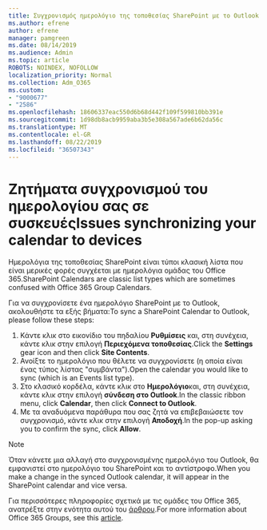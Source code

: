 ```yaml
---
title: Συγχρονισμός ημερολόγιο της τοποθεσίας SharePoint με το Outlook
ms.author: efrene
author: efrene
manager: pamgreen
ms.date: 08/14/2019
ms.audience: Admin
ms.topic: article
ROBOTS: NOINDEX, NOFOLLOW
localization_priority: Normal
ms.collection: Adm_O365
ms.custom:
- "9000677"
- "2586"
ms.openlocfilehash: 18606337eac550d6b68d442f109f599810bb391e
ms.sourcegitcommit: 1d98db8acb9959aba3b5e308a567ade6b62da56c
ms.translationtype: MT
ms.contentlocale: el-GR
ms.lasthandoff: 08/22/2019
ms.locfileid: "36507343"
---
```

# <a name="issues-synchronizing-your-calendar-to-devices"></a><span data-ttu-id="3a656-102">Ζητήματα συγχρονισμού του ημερολογίου σας σε συσκευές</span><span class="sxs-lookup"><span data-stu-id="3a656-102">Issues synchronizing your calendar to devices</span></span>

<span data-ttu-id="3a656-103">Ημερολόγια της τοποθεσίας SharePoint είναι τύποι κλασική λίστα που είναι μερικές φορές συγχέεται με ημερολόγια ομάδας του Office 365.</span><span class="sxs-lookup"><span data-stu-id="3a656-103">SharePoint Calendars are classic list types which are sometimes confused with Office 365 Group Calendars.</span></span>

<span data-ttu-id="3a656-104">Για να συγχρονίσετε ένα ημερολόγιο SharePoint με το Outlook, ακολουθήστε τα εξής βήματα:</span><span class="sxs-lookup"><span data-stu-id="3a656-104">To sync a SharePoint Calendar to Outlook, please follow these steps:</span></span>

1. <span data-ttu-id="3a656-105">Κάντε κλικ στο εικονίδιο του πηδαλίου **Ρυθμίσεις** και, στη συνέχεια, κάντε κλικ στην επιλογή **Περιεχόμενα τοποθεσίας**.</span><span class="sxs-lookup"><span data-stu-id="3a656-105">Click the **Settings** gear icon and then click **Site Contents**.</span></span>
2. <span data-ttu-id="3a656-106">Ανοίξτε το ημερολόγιο που θέλετε να συγχρονίσετε (η οποία είναι ένας τύπος λίστας "συμβάντα").</span><span class="sxs-lookup"><span data-stu-id="3a656-106">Open the calendar you would like to sync (which is an Events list type).</span></span>
3. <span data-ttu-id="3a656-107">Στο κλασικό κορδέλα, κάντε κλικ στο **Ημερολόγιο**και, στη συνέχεια, κάντε κλικ στην επιλογή **σύνδεση στο Outlook**.</span><span class="sxs-lookup"><span data-stu-id="3a656-107">In the classic ribbon menu, click **Calendar**, then click **Connect to Outlook**.</span></span>
4. <span data-ttu-id="3a656-108">Με τα αναδυόμενα παράθυρα που σας ζητά να επιβεβαιώσετε τον συγχρονισμό, κάντε κλικ στην επιλογή **Αποδοχή**.</span><span class="sxs-lookup"><span data-stu-id="3a656-108">In the pop-up asking you to confirm the sync, click **Allow**.</span></span>

>[!Note]
> <span data-ttu-id="3a656-109">Όταν κάνετε μια αλλαγή στο συγχρονισμένης ημερολόγιο του Outlook, θα εμφανιστεί στο ημερολόγιο του SharePoint και το αντίστροφο.</span><span class="sxs-lookup"><span data-stu-id="3a656-109">When you make a change in the synced Outlook calendar, it will appear in the SharePoint calendar and vice versa.</span></span>

<span data-ttu-id="3a656-110">Για περισσότερες πληροφορίες σχετικά με τις ομάδες του Office 365, ανατρέξτε στην ενότητα αυτού του [άρθρου](https://support.office.com/article/Learn-about-Office-365-groups-b565caa1-5c40-40ef-9915-60fdb2d97fa2).</span><span class="sxs-lookup"><span data-stu-id="3a656-110">For more information about Office 365 Groups, see this [article](https://support.office.com/article/Learn-about-Office-365-groups-b565caa1-5c40-40ef-9915-60fdb2d97fa2).</span></span>
